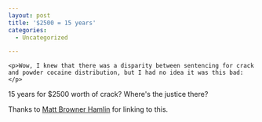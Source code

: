 ```yaml
---
layout: post
title: '$2500 = 15 years'
categories:
  - Uncategorized

---
```



    <p>Wow, I knew that there was a disparity between sentencing for crack and powder cocaine distribution, but I had no idea it was this bad:</p>
<p>15 years for $2500 worth of crack? Where's the justice there?</p>
<p>Thanks to <a href="http://holdfastblog.com/2008/04/02/crack-vs-power/">Matt Browner Hamlin</a> for linking to this.</p>
  
